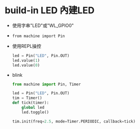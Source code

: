 # build-in LED 內建LED

- 使用字串"LED"或"WL_GPIO0"

- `from machine import Pin`

- 使用REPL操控

    ```python
    led = Pin("LED", Pin.OUT)
    led.value(1)
    led.value(0)
    ```

- blink

    ```python
    from machine import Pin, Timer

    led = Pin("LED", Pin.OUT)
    tim = Timer()
    def tick(timer):
        global led
        led.toggle()

    tim.init(freq=2.5, mode=Timer.PERIODIC, callback=tick)
    ```
